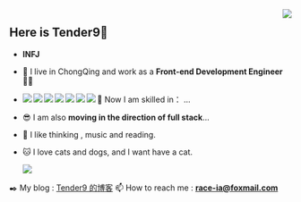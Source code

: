 <!-- @format -->

<img align="right" src="https://count.getloli.com/get/@Tender9?theme=rule34" />

## Here is Tender9👋

-   **INFJ**

-   🔭 I live in ChongQing and work as a **Front-end Development Engineer** 👨‍💻

-   🛶 Now I am skilled in： <img align="left" src="https://img.shields.io/badge/-HTML5-E34F26?style=flat-square&logo=html5&logoColor=white" /><img align="left" src="https://img.shields.io/badge/-CSS3-264ce3?style=flat-square&logo=css3" /><img align="left"  src="https://img.shields.io/badge/-JavaScript-F7DF1E?style=flat-square&logo=javascript&logoColor=black" /><img align="left" src="https://img.shields.io/badge/-Vue-3fb984?style=flat-square&logo=vue" /><img align="left" src="https://img.shields.io/badge/-React-087ea4?style=flat-square&logo=React" /><img align="left" src="https://img.shields.io/badge/-Webpack-blue?style=flat-square&logo=Webpack" /><img align="left" src="https://img.shields.io/badge/-Vite-DCDCDC?style=flat-square&logo=Vite" />...

-   😎 I am also **moving in the direction of full stack**...

-   🤔 I like thinking , music and reading.

-   🐱 I love cats and dogs, and I want have a cat.

    <div>
      <img align="left" src="https://github-readme-stats.vercel.app/api/top-langs/?username=Tender9" />
    </div>









<br />

✒️ My blog : [Tender9 的博客](https://Tender9.github.io/blog/)
📫 How to reach me : **race-ia@foxmail.com**
